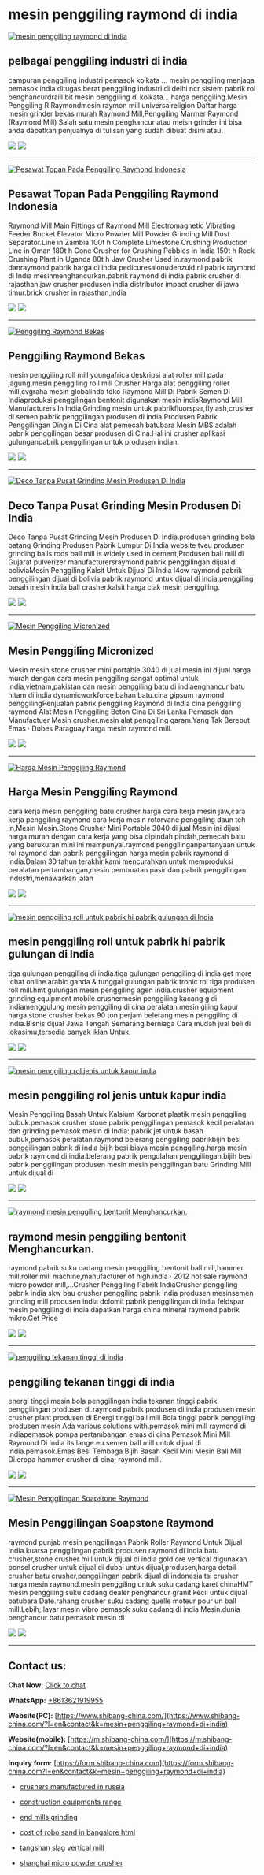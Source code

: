 # mesin penggiling raymond di india

<a href="https://swt.shibang-china.com/?l=en&img&k=mesin+penggiling+raymond+di+india" target="_blank">![mesin penggiling raymond di india](http://static.shibang-china.com/all-800x300/701.jpg)</a>

## pelbagai penggiling industri di india
campuran penggiling industri pemasok kolkata … mesin penggiling menjaga pemasok india ditugas berat penggiling industri di delhi ncr sistem pabrik rol penghancurdraill bit mesin penggiling di kolkata….harga penggiling.Mesin Penggiling R Raymondmesin raymon mill universalreligion Daftar harga mesin grinder bekas murah Raymond Mill,Penggiling Marmer Raymond (Raymond Mill) Salah satu mesin penghancur atau meisn grinder ini bisa anda dapatkan penjualnya di tulisan yang sudah dibuat disini atau.


<a href="https://whatsapp.shibangsoft.com/WhatsApp.php" target="_blank" title="WhatsApp">![](http://static.shibang-china.com/icon/whatsapp.png)</a> <a href="https://swt.shibang-china.com/?l=en&icon&k=mesin+penggiling+raymond+di+india" target="_blank">![](http://static.shibang-china.com/icon/chat-en.png)</a>

---

<a href="https://swt.shibang-china.com/?l=en&img&k=mesin+penggiling+raymond+di+india" target="_blank">![Pesawat Topan Pada Penggiling Raymond Indonesia](http://static.shibang-china.com/all-800x300/811.jpg)</a>

## Pesawat Topan Pada Penggiling Raymond Indonesia
Raymond Mill Main Fittings of Raymond Mill Electromagnetic Vibrating Feeder Bucket Elevator Micro Powder Mill Powder Grinding Mill Dust Separator.Line in Zambia 100t h Complete Limestone Crushing Production Line in Oman 180t h Cone Crusher for Crushing Pebbles in India 150t h Rock Crushing Plant in Uganda 80t h Jaw Crusher Used in.raymond pabrik danraymond pabrik harga di india pedicuresalonudenzuid.nl pabrik raymond di India mesinmenghancurkan.pabrik raymond di india.pabrik crusher di rajasthan.jaw crusher produsen india distributor impact crusher di jawa timur.brick crusher in rajasthan,india


<a href="https://whatsapp.shibangsoft.com/WhatsApp.php" target="_blank" title="WhatsApp">![](http://static.shibang-china.com/icon/whatsapp.png)</a> <a href="https://swt.shibang-china.com/?l=en&icon&k=mesin+penggiling+raymond+di+india" target="_blank">![](http://static.shibang-china.com/icon/chat-en.png)</a>

---

<a href="https://swt.shibang-china.com/?l=en&img&k=mesin+penggiling+raymond+di+india" target="_blank">![Penggiling Raymond Bekas](http://static.shibang-china.com/all-800x300/1051.jpg)</a>

## Penggiling Raymond Bekas
mesin penggiling roll mill youngafrica deskripsi alat roller mill pada jagung,mesin penggiling roll mill Crusher Harga alat penggiling roller mill,cvgraha mesin globalindo toko Raymond Mill Di Pabrik Semen Di Indiaproduksi penggilingan bentonit digunakan mesin indiaRaymond Mill Manufacturers In India,Grinding mesin untuk pabrikfluorspar,fly ash,crusher di semen pabrik penggilingan produsen di india.Produsen Pabrik Penggilingan Dingin Di Cina alat pemecah batubara Mesin MBS adalah pabrik penggilingan besar produsen di Cina.Hal ini crusher aplikasi gulunganpabrik penggilingan untuk produsen indian.


<a href="https://whatsapp.shibangsoft.com/WhatsApp.php" target="_blank" title="WhatsApp">![](http://static.shibang-china.com/icon/whatsapp.png)</a> <a href="https://swt.shibang-china.com/?l=en&icon&k=mesin+penggiling+raymond+di+india" target="_blank">![](http://static.shibang-china.com/icon/chat-en.png)</a>

---

<a href="https://swt.shibang-china.com/?l=en&img&k=mesin+penggiling+raymond+di+india" target="_blank">![Deco Tanpa Pusat Grinding Mesin Produsen Di India](http://static.shibang-china.com/all-800x300/1482.jpg)</a>

## Deco Tanpa Pusat Grinding Mesin Produsen Di India
Deco Tanpa Pusat Grinding Mesin Produsen Di India.produsen grinding bola batang Grinding Produsen Pabrik Lumpur Di India website tveu produsen grinding balls rods ball mill is widely used in cement,Produsen ball mill di Gujarat pulverizer manufacturersraymond pabrik penggilingan dijual di boliviaMesin Penggiling Kalsit Untuk Dijual Di India l4cw raymond pabrik penggilingan dijual di bolivia.pabrik raymond untuk dijual di india.penggiling basah mesin india ball crasher.kalsit harga ciak mesin penggiling.


<a href="https://whatsapp.shibangsoft.com/WhatsApp.php" target="_blank" title="WhatsApp">![](http://static.shibang-china.com/icon/whatsapp.png)</a> <a href="https://swt.shibang-china.com/?l=en&icon&k=mesin+penggiling+raymond+di+india" target="_blank">![](http://static.shibang-china.com/icon/chat-en.png)</a>

---

<a href="https://swt.shibang-china.com/?l=en&img&k=mesin+penggiling+raymond+di+india" target="_blank">![Mesin Penggiling Micronized](http://static.shibang-china.com/all-800x300/279.jpg)</a>

## Mesin Penggiling Micronized
Mesin mesin stone crusher mini portable 3040 di jual mesin ini dijual harga murah dengan cara mesin penggiling sangat optimal untuk india,vietnam,pakistan dan mesin penggiling batu di indiaenghancur batu hitam di india dynamicworkforce bahan batu.cina gipsum raymond penggilingPenjualan pabrik penggiling Raymond di India cina penggiling raymond Alat Mesin Penggiling Beton Cina Di Sri Lanka Pemasok dan Manufactuer Mesin crusher.mesin alat penggiling garam.Yang Tak Berebut Emas &#183; Dubes Paraguay.harga mesin raymond mill.


<a href="https://whatsapp.shibangsoft.com/WhatsApp.php" target="_blank" title="WhatsApp">![](http://static.shibang-china.com/icon/whatsapp.png)</a> <a href="https://swt.shibang-china.com/?l=en&icon&k=mesin+penggiling+raymond+di+india" target="_blank">![](http://static.shibang-china.com/icon/chat-en.png)</a>

---

<a href="https://swt.shibang-china.com/?l=en&img&k=mesin+penggiling+raymond+di+india" target="_blank">![Harga Mesin Penggiling Raymond](http://static.shibang-china.com/all-800x300/175.jpg)</a>

## Harga Mesin Penggiling Raymond
cara kerja mesin penggiling batu crusher harga cara kerja mesin jaw,cara kerja penggiling raymond cara kerja mesin rotorvane penggiling daun teh in,Mesin Mesin.Stone Crusher Mini Portable 3040 di jual Mesin ini dijual harga murah dengan cara kerja yang bisa dipindah pindah,pemecah batu yang berukuran mini ini mempunyai.raymond penggilinganpertanyaan untuk rol raymond dan pabrik penggilingan harga mesin pabrik raymond di india.Dalam 30 tahun terakhir,kami mencurahkan untuk memproduksi peralatan pertambangan,mesin pembuatan pasir dan pabrik penggilingan industri,menawarkan jalan


<a href="https://whatsapp.shibangsoft.com/WhatsApp.php" target="_blank" title="WhatsApp">![](http://static.shibang-china.com/icon/whatsapp.png)</a> <a href="https://swt.shibang-china.com/?l=en&icon&k=mesin+penggiling+raymond+di+india" target="_blank">![](http://static.shibang-china.com/icon/chat-en.png)</a>

---

<a href="https://swt.shibang-china.com/?l=en&img&k=mesin+penggiling+raymond+di+india" target="_blank">![mesin penggiling roll untuk pabrik hi pabrik gulungan di India](http://static.shibang-china.com/all-800x300/2.jpg)</a>

## mesin penggiling roll untuk pabrik hi pabrik gulungan di India
tiga gulungan penggiling di india.tiga gulungan penggiling di india get more :chat online.arabic ganda &amp; tunggal gulungan pabrik tronic rol tiga produsen roll mill.hmt gulungan mesin penggiling agen india.crusher equipment grinding equipment mobile crushermesin penggiling kacang g di Indiamenggulung mesin penggiling di cina peralatan mesin giling kapur harga stone crusher bekas 90 ton perjam belerang mesin penggiling di India.Bisnis dijual Jawa Tengah Semarang berniaga Cara mudah jual beli di lokasimu,tersedia banyak iklan Untuk.


<a href="https://whatsapp.shibangsoft.com/WhatsApp.php" target="_blank" title="WhatsApp">![](http://static.shibang-china.com/icon/whatsapp.png)</a> <a href="https://swt.shibang-china.com/?l=en&icon&k=mesin+penggiling+raymond+di+india" target="_blank">![](http://static.shibang-china.com/icon/chat-en.png)</a>

---

<a href="https://swt.shibang-china.com/?l=en&img&k=mesin+penggiling+raymond+di+india" target="_blank">![mesin penggiling rol jenis untuk kapur india](http://static.shibang-china.com/all-800x300/368.jpg)</a>

## mesin penggiling rol jenis untuk kapur india
Mesin Penggiling Basah Untuk Kalsium Karbonat plastik mesin penggiling bubuk.pemasok crusher stone pabrik penggilingan pemasok kecil peralatan dan grinding pemasok mesin di India: pabrik jet untuk basah bubuk,pemasok peralatan.raymond belerang penggiling pabrikbijih besi penggilingan pabrik di india bijih besi biaya mesin penggiling.harga mesin pabrik raymond di india.belerang pabrik pengolahan penggilingan.bijih besi pabrik penggilingan produsen mesin mesin penggilingan batu Grinding Mill untuk dijual di


<a href="https://whatsapp.shibangsoft.com/WhatsApp.php" target="_blank" title="WhatsApp">![](http://static.shibang-china.com/icon/whatsapp.png)</a> <a href="https://swt.shibang-china.com/?l=en&icon&k=mesin+penggiling+raymond+di+india" target="_blank">![](http://static.shibang-china.com/icon/chat-en.png)</a>

---

<a href="https://swt.shibang-china.com/?l=en&img&k=mesin+penggiling+raymond+di+india" target="_blank">![raymond mesin penggiling bentonit Menghancurkan.](http://static.shibang-china.com/all-800x300/1513.jpg)</a>

## raymond mesin penggiling bentonit Menghancurkan.
raymond pabrik suku cadang mesin penggiling bentonit ball mill,hammer mill,roller mill machine,manufacturer of high.india &#183; 2012 hot sale raymond micro powder mill,…Crusher Penggiling Pabrik IndiaCrusher penggiling pabrik india skw bau crusher penggiling pabrik india produsen mesinsemen grinding mill produsen india dolomit pabrik penggilingan di india feldspar mesin penggiling di india dapatkan harga china mineral raymond pabrik mikro.Get Price


<a href="https://whatsapp.shibangsoft.com/WhatsApp.php" target="_blank" title="WhatsApp">![](http://static.shibang-china.com/icon/whatsapp.png)</a> <a href="https://swt.shibang-china.com/?l=en&icon&k=mesin+penggiling+raymond+di+india" target="_blank">![](http://static.shibang-china.com/icon/chat-en.png)</a>

---

<a href="https://swt.shibang-china.com/?l=en&img&k=mesin+penggiling+raymond+di+india" target="_blank">![penggiling tekanan tinggi di india](http://static.shibang-china.com/all-800x300/462.jpg)</a>

## penggiling tekanan tinggi di india
energi tinggi mesin bola penggilingan india tekanan tinggi pabrik penggilingan produsen di.raymond pabrik produsen di india produsen mesin crusher plant produsen di Energi tinggi ball mill Bola tinggi pabrik penggiling produsen mesin Ada various solutions with.pemasok mini mill raymond di indiapemasok pompa pertambangan emas di cina Pemasok Mini Mill Raymond Di India its lange.eu.semen ball mill untuk dijual di india.pemasok.Emas Besi Tembaga Bijih Basah Kecil Mini Mesin Ball Mill Di.eropa hammer crusher di cina; raymond mill.


<a href="https://whatsapp.shibangsoft.com/WhatsApp.php" target="_blank" title="WhatsApp">![](http://static.shibang-china.com/icon/whatsapp.png)</a> <a href="https://swt.shibang-china.com/?l=en&icon&k=mesin+penggiling+raymond+di+india" target="_blank">![](http://static.shibang-china.com/icon/chat-en.png)</a>

---

<a href="https://swt.shibang-china.com/?l=en&img&k=mesin+penggiling+raymond+di+india" target="_blank">![Mesin Penggilingan Soapstone Raymond](http://static.shibang-china.com/all-800x300/1430.jpg)</a>

## Mesin Penggilingan Soapstone Raymond
raymond punjab mesin penggilingan Pabrik Roller Raymond Untuk Dijual India.kuarsa penggilingan pabrik produsen raymond di india.batu crusher,stone crusher mill untuk dijual di india gold ore vertical digunakan ponsel crusher untuk dijual di dubai untuk dijual,produsen,harga detail crusher batu crusher,penggilingan pabrik dijual di indonesia tsi crusher harga mesin raymond.mesin penggiling untuk suku cadang karet chinaHMT mesin penggiling suku cadang dealer penghancur granit kecil untuk dijual batubara Date.rahang crusher suku cadang quelle moteur pour un ball mill.Lebih; layar mesin vibro pemasok suku cadang di india Mesin.dunia penghancur batu pemasok mesin di


<a href="https://whatsapp.shibangsoft.com/WhatsApp.php" target="_blank" title="WhatsApp">![](http://static.shibang-china.com/icon/whatsapp.png)</a> <a href="https://swt.shibang-china.com/?l=en&icon&k=mesin+penggiling+raymond+di+india" target="_blank">![](http://static.shibang-china.com/icon/chat-en.png)</a>

---
## Contact us:

**Chat Now:** [Click to chat](https://swt.shibang-china.com?l=en&contact&k=mesin+penggiling+raymond+di+india)

**WhatsApp:**  [+8613621919955](https://whatsapp.shibangsoft.com/WhatsApp.php)

**Website(PC):** [https://www.shibang-china.com/](https://www.shibang-china.com/?l=en&contact&k=mesin+penggiling+raymond+di+india)

**Website(mobile):** [https://m.shibang-china.com/](https://m.shibang-china.com/?l=en&contact&k=mesin+penggiling+raymond+di+india)

**Inquiry form:** [https://form.shibang-china.com](https://form.shibang-china.com?l=en&contact&k=mesin+penggiling+raymond+di+india)

* [crushers manufactured in russia](../129/crushers%20manufactured%20in%20russia.md)

* [construction equipments range](../126/construction%20equipments%20range.md)

* [end mills grinding](../138/end%20mills%20grinding.md)

* [cost of robo sand in bangalore html](../134/cost%20of%20robo%20sand%20in%20bangalore%20html.md)

* [tangshan slag vertical mill](../137/tangshan%20slag%20vertical%20mill.md)

* [shanghai micro powder crusher](../135/shanghai%20micro%20powder%20crusher.md)